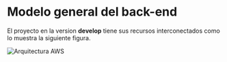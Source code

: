 # Modelo general del back-end
El proyecto en la version **develop** tiene sus recursos interconectados como lo muestra la siguiente figura.  
  
![Arquitectura AWS](https://referencias-documentacion-md.s3-us-west-2.amazonaws.com/ArquitecturaAWS.jpg)